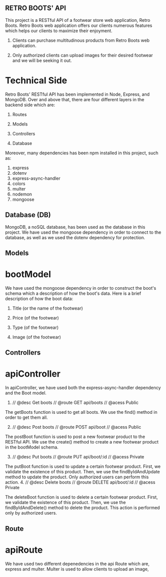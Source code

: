 ## RETRO BOOTS' API

This project is a RESTful API of a footwear store web application, Retro Boots. Retro Boots web application offers our clients numerous features which helps our clients to maximize their enjoyment.

1. Clients can purchase multitudinous products from Retro Boots web application.

2. Only authorized clients can upload images for their desired footwear and we will be seeking it out.

# Technical Side

Retro Boots' RESTful API has been implemented in Node, Express, and MongoDB. Over and above that, there are four different layers in the backend side which are:

1. Routes

2. Models

3. Controllers

4. Database

Moreover, many dependencies has been npm installed in this project, such as:

1. express
2. dotenv
3. express-async-handler
4. colors
5. multer
6. nodemon
7. mongoose

## Database (DB)

MongoDB, a noSQL database, has been used as the database in this project. We have used the mongoose dependency in order to connect to the database, as well as we used the dotenv dependency for protection.

## Models

# bootModel

We have used the mongoose dependency in order to construct the boot's schema which a description of how the boot's data. Here is a brief description of how the boot data:

1. Title (or the name of the footwear)

2. Price (of the footwear)

3. Type (of the footwear)

4. Image (of the footwear)

## Controllers

# apiController

In apiController, we have used both the express-async-handler dependency and the Boot model.

1.  // @desc Get boots
    // @route GET api/boots
    // @acess Public

The getBoots function is used to get all boots. We use the find() method in order to get them all.

2.  // @desc Post boots
    // @route POST api/boot
    // @acess Public

The postBoot function is used to post a new footwear product to the RESTful API. We use the create() method to create a new footwear product in the bootModel schema.

3.  // @desc Put boots
    // @route PUT api/boot/:id
    // @acess Private

The putBoot function is used to update a certain footwear product. First, we validate the existence of this product. Then, we use the findByIdAndUpdate method to update the product. Only authorized users can perform this action. 4. // @desc Delete boots
// @route DELETE api/boot/:id
// @acess Private

The deleteBoot function is used to delete a certain footwear product. First, we validate the existence of this product. Then, we use the findByIdAndDelete() method to delete the product. This action is performed only by authorized users.

## Route

# apiRoute

We have used two different depenedencies in the api Route which are, express and multer. Multer is used to allow clients to upload an image,

